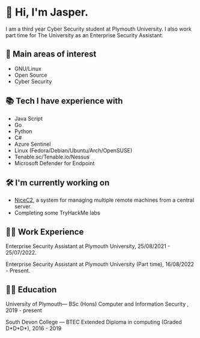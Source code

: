 # 👋 Hi, I'm Jasper. 

I am a third year Cyber Security student at Plymouth University. I also work part time for The University as an Enterprise Security Assistant. 

## 🤔 Main areas of interest 
- GNU/Linux 
- Open Source 
- Cyber Security

## 📚 Tech I have experience with 
- Java Script 
- Go
- Python 
- C#
- Azure Sentinel
- Linux (Fedora/Debian/Ubuntu/Arch/OpenSUSE) 
- Tenable.sc/Tenable.io/Nessus 
- Microsoft Defender for Endpoint

 
## 🛠 I'm currently working on
- [NiceC2](https://github.com/Jasper-27/NiceC2), a system for managing multiple remote machines from a central server.
- Completing some TryHackMe labs

<!--
 
 📚 I'm currently Learning
- Golang 
- Azure
- Log analytics with KQL -->

<!--## ⚡GitHub Stats --> 
<!-- Stats -->
<!-- Credit to https://github.com/anuraghazra/github-readme-stats -->
<!--Themes: https://github.com/anuraghazra/github-readme-stats/blob/master/themes/README.md -->
<!-- <div align="middle">
    <img src="https://github-readme-stats.vercel.app/api?username=jasper-27&count_private=true&show_icons=true&theme=monokai" />
    <br>
    <img src="https://github-readme-stats.vercel.app/api/top-langs/?username=jasper-27&exclude_repo=iTeamProject&langs_count=10&theme=monokai" />
</div> --> 

## 🧑‍💻 Work Experience 

Enterprise Security Assistant at Plymouth University, 25/08/2021 - 25/07/2022. 

Enterprise Security Assistant at Plymouth University (Part time), 16/08/2022 - Present. 

## 👨‍🏫 Education

University of Plymouth— BSc (Hons) Computer and Information Security ,  2019 - present

South Devon College — BTEC Extended Diploma in computing (Graded D\*D\*D\*), 2016 - 2019



